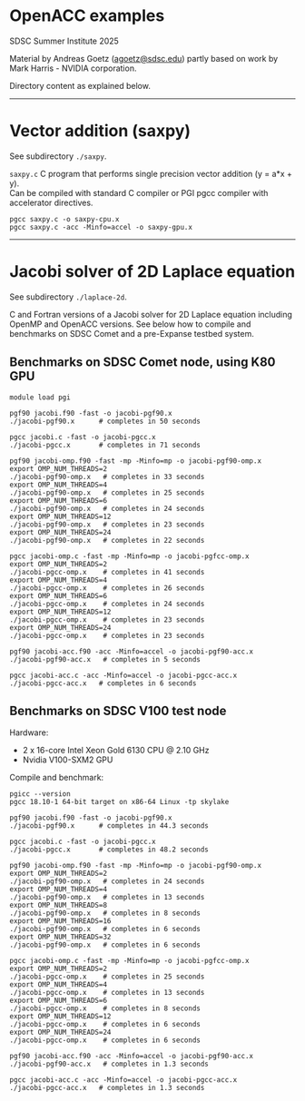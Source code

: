 # OpenACC examples

SDSC Summer Institute 2025

Material by Andreas Goetz (agoetz@sdsc.edu)
partly based on work by Mark Harris - NVIDIA corporation.

Directory content as explained below.

---

# Vector addition (saxpy)

See subdirectory `./saxpy`.

`saxpy.c`
C program that performs single precision vector addition (y = a*x + y).  
Can be compiled with standard C compiler or PGI pgcc compiler with
accelerator directives.

    pgcc saxpy.c -o saxpy-cpu.x
    pgcc saxpy.c -acc -Minfo=accel -o saxpy-gpu.x

---

# Jacobi solver of 2D Laplace equation

See subdirectory `./laplace-2d`.

C and Fortran versions of a Jacobi solver for 2D Laplace equation
including OpenMP and OpenACC versions.
See below how to compile and benchmarks on SDSC Comet and a
pre-Expanse testbed system.


## Benchmarks on SDSC Comet node, using K80 GPU

    module load pgi
    
    pgf90 jacobi.f90 -fast -o jacobi-pgf90.x
    ./jacobi-pgf90.x      # completes in 50 seconds
    
    pgcc jacobi.c -fast -o jacobi-pgcc.x
    ./jacobi-pgcc.x       # completes in 71 seconds
    
    pgf90 jacobi-omp.f90 -fast -mp -Minfo=mp -o jacobi-pgf90-omp.x
    export OMP_NUM_THREADS=2
    ./jacobi-pgf90-omp.x   # completes in 33 seconds
    export OMP_NUM_THREADS=4
    ./jacobi-pgf90-omp.x   # completes in 25 seconds
    export OMP_NUM_THREADS=6
    ./jacobi-pgf90-omp.x   # completes in 24 seconds
    export OMP_NUM_THREADS=12
    ./jacobi-pgf90-omp.x   # completes in 23 seconds
    export OMP_NUM_THREADS=24
    ./jacobi-pgf90-omp.x   # completes in 22 seconds
    
    pgcc jacobi-omp.c -fast -mp -Minfo=mp -o jacobi-pgfcc-omp.x
    export OMP_NUM_THREADS=2
    ./jacobi-pgcc-omp.x    # completes in 41 seconds
    export OMP_NUM_THREADS=4
    ./jacobi-pgcc-omp.x    # completes in 26 seconds
    export OMP_NUM_THREADS=6
    ./jacobi-pgcc-omp.x    # completes in 24 seconds
    export OMP_NUM_THREADS=12
    ./jacobi-pgcc-omp.x    # completes in 23 seconds
    export OMP_NUM_THREADS=24
    ./jacobi-pgcc-omp.x    # completes in 23 seconds
    
    pgf90 jacobi-acc.f90 -acc -Minfo=accel -o jacobi-pgf90-acc.x
    ./jacobi-pgf90-acc.x   # completes in 5 seconds
    
    pgcc jacobi-acc.c -acc -Minfo=accel -o jacobi-pgcc-acc.x
    ./jacobi-pgcc-acc.x   # completes in 6 seconds



## Benchmarks on SDSC V100 test node

Hardware:
- 2 x 16-core Intel Xeon Gold 6130 CPU @ 2.10 GHz
- Nvidia V100-SXM2 GPU

Compile and benchmark:

    pgicc --version
    pgcc 18.10-1 64-bit target on x86-64 Linux -tp skylake 
    
    pgf90 jacobi.f90 -fast -o jacobi-pgf90.x
    ./jacobi-pgf90.x      # completes in 44.3 seconds
    
    pgcc jacobi.c -fast -o jacobi-pgcc.x
    ./jacobi-pgcc.x       # completes in 48.2 seconds
    
    pgf90 jacobi-omp.f90 -fast -mp -Minfo=mp -o jacobi-pgf90-omp.x
    export OMP_NUM_THREADS=2
    ./jacobi-pgf90-omp.x   # completes in 24 seconds
    export OMP_NUM_THREADS=4
    ./jacobi-pgf90-omp.x   # completes in 13 seconds
    export OMP_NUM_THREADS=8
    ./jacobi-pgf90-omp.x   # completes in 8 seconds
    export OMP_NUM_THREADS=16
    ./jacobi-pgf90-omp.x   # completes in 6 seconds
    export OMP_NUM_THREADS=32
    ./jacobi-pgf90-omp.x   # completes in 6 seconds
    
    pgcc jacobi-omp.c -fast -mp -Minfo=mp -o jacobi-pgfcc-omp.x
    export OMP_NUM_THREADS=2
    ./jacobi-pgcc-omp.x    # completes in 25 seconds
    export OMP_NUM_THREADS=4
    ./jacobi-pgcc-omp.x    # completes in 13 seconds
    export OMP_NUM_THREADS=6
    ./jacobi-pgcc-omp.x    # completes in 8 seconds
    export OMP_NUM_THREADS=12
    ./jacobi-pgcc-omp.x    # completes in 6 seconds
    export OMP_NUM_THREADS=24
    ./jacobi-pgcc-omp.x    # completes in 6 seconds
    
    pgf90 jacobi-acc.f90 -acc -Minfo=accel -o jacobi-pgf90-acc.x
    ./jacobi-pgf90-acc.x   # completes in 1.3 seconds
    
    pgcc jacobi-acc.c -acc -Minfo=accel -o jacobi-pgcc-acc.x
    ./jacobi-pgcc-acc.x   # completes in 1.3 seconds

